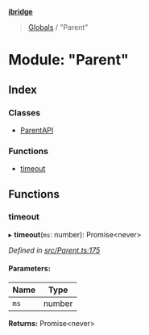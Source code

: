 **[ibridge](../README.md)**

> [Globals](../README.md) / "Parent"

# Module: "Parent"

## Index

### Classes

* [ParentAPI](../classes/_parent_.parentapi.md)

### Functions

* [timeout](_parent_.md#timeout)

## Functions

### timeout

▸ **timeout**(`ms`: number): Promise\<never>

*Defined in [src/Parent.ts:175](https://github.com/franleplant/ibridge/blob/046b2f2/src/Parent.ts#L175)*

#### Parameters:

Name | Type |
------ | ------ |
`ms` | number |

**Returns:** Promise\<never>

